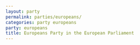 ```yaml
---
layout: party
permalink: parties/europeans/
categories: party europeans
party: europeans
title: Europeans Party in the European Parliament
---
```


